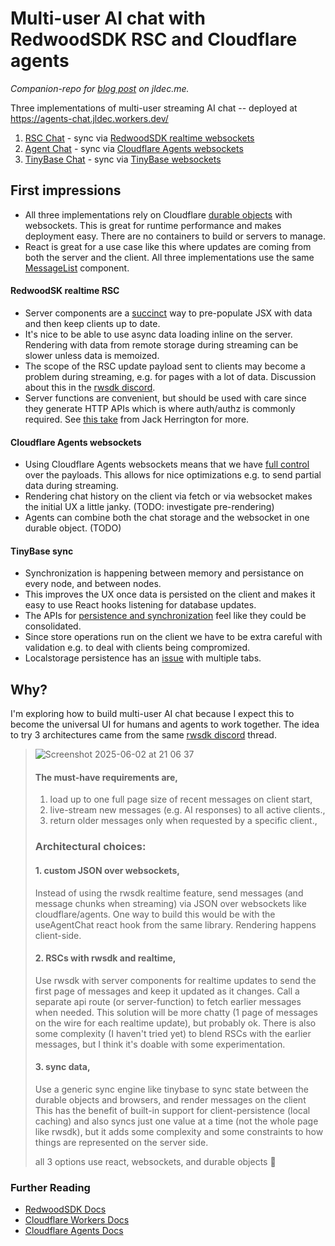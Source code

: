 # Multi-user AI chat with RedwoodSDK RSC and Cloudflare agents
_Companion-repo for [blog post](https://jldec.me/blog/multi-user-ai-chat-with-redwoodsdk-rsc-and-cloudflare-agents) on jldec.me._

Three implementations of multi-user streaming AI chat -- deployed at https://agents-chat.jldec.workers.dev/

1. [RSC Chat](https://agents-chat.jldec.workers.dev/chat-rsc) - sync via [RedwoodSDK realtime websockets](https://docs.rwsdk.com/core/realtime/)
2. [Agent Chat](https://agents-chat.jldec.workers.dev/chat-agent) - sync via [Cloudflare Agents websockets](https://developers.cloudflare.com/agents/api-reference/websockets/)
3. [TinyBase Chat](https://agents-chat.jldec.workers.dev/chat-tinybase) - sync via [TinyBase websockets](https://tinybase.org/) 

## First impressions
- All three implementations rely on Cloudflare [durable objects](https://developers.cloudflare.com/durable-objects/#what-are-durable-objects) with websockets. This is great for runtime performance and makes deployment easy. There are no containers to build or servers to manage.
- React is great for a use case like this where updates are coming from both the server and the client. All three implementations use the same [MessageList](src/app/shared/MessageList.tsx) component.

#### RedwoodSK realtime RSC
- Server components are a [succinct](https://github.com/jldec/agents-chat/blob/main/src/app/chat-rsc/ChatRSC.tsx) way to pre-populate JSX with data and then keep clients up to date.
- It's nice to be able to use async data loading inline on the server. Rendering with data from remote storage during streaming can be slower unless data is memoized.
- The scope of the RSC update payload sent to clients may become a problem during streaming, e.g. for pages with a lot of data. Discussion about this in the [rwsdk discord](https://discord.com/channels/679514959968993311/1374715298636238968/1376288266789064734).
- Server functions are convenient, but should be used with care since they generate HTTP APIs which is where auth/authz is commonly required. See [this take](https://www.youtube.com/watch?v=yD-KK4hiULU) from Jack Herrington for more.

#### Cloudflare Agents websockets
- Using Cloudflare Agents websockets means that we have [full control](https://github.com/jldec/agents-chat/blob/main/src/app/chat-agent/WebsocketAgent.ts) over the payloads. This allows for nice optimizations e.g. to send partial data during streaming.
- Rendering chat history on the client via fetch or via websocket makes the initial UX a little janky. (TODO: investigate pre-rendering)
- Agents can combine both the chat storage and the websocket in one durable object. (TODO)

#### TinyBase sync
- Synchronization is happening between memory and persistance on every node, and between nodes.
- This improves the UX once data is persisted on the client and makes it easy to use React hooks listening for database updates.
- The APIs for [persistence and synchronization](https://github.com/jldec/agents-chat/blob/main/src/app/chat-tinybase/store.ts#L14-L38) feel like they could be consolidated.
- Since store operations run on the client we have to be extra careful with validation e.g. to deal with  clients being compromized.
- Localstorage persistence has an [issue](https://github.com/jldec/agents-chat/issues/13) with multiple tabs.

## Why?

I'm exploring how to build multi-user AI chat because I expect this to become the universal UI for humans and agents to work together.
The idea to try 3 architectures came from the same [rwsdk discord](https://discord.com/channels/679514959968993311/1374715298636238968/1376269189802627112) thread.

> ![Screenshot 2025-06-02 at 21 06 37](https://github.com/user-attachments/assets/2545674b-1535-4759-b332-151014bc12ea)
>
> #### The must-have requirements are,
>
> 1. load up to one full page size of recent messages on client start,
> 2. live-stream new messages (e.g. AI responses) to all active clients.,
> 3. return older messages only when requested by a specific client.,
>
> ### Architectural choices:
>
> #### 1. custom JSON over websockets,
>
> Instead of using the rwsdk realtime feature, send messages (and message chunks when streaming) via JSON over websockets like cloudflare/agents. One way to build this would be with the useAgentChat react hook from the same library. Rendering happens client-side.
>
> #### 2. RSCs with rwsdk and realtime,
>
> Use rwsdk with server components for realtime updates to send the first page of messages and keep it updated as it changes. Call a separate api route (or server-function) to fetch earlier messages when needed. This solution will be more chatty (1 page of messages on the wire for each realtime update), but probably ok. There is also some complexity (I haven't tried yet) to blend RSCs with the earlier messages, but I think it's doable with some experimentation.
>
> #### 3. sync data,
>
> Use a generic sync engine like tinybase to sync state between the durable objects and browsers, and render messages on the client This has the benefit of built-in support for client-persistence (local caching) and also syncs just one value at a time (not the whole page like rwsdk), but it adds some complexity and some constraints to how things are represented on the server side.
>
> all 3 options use react, websockets, and durable objects 🙂

### Further Reading

- [RedwoodSDK Docs](https://docs.rwsdk.com/)
- [Cloudflare Workers Docs](https://developers.cloudflare.com/workers/)
- [Cloudflare Agents Docs](https://developers.cloudflare.com/agents/)
